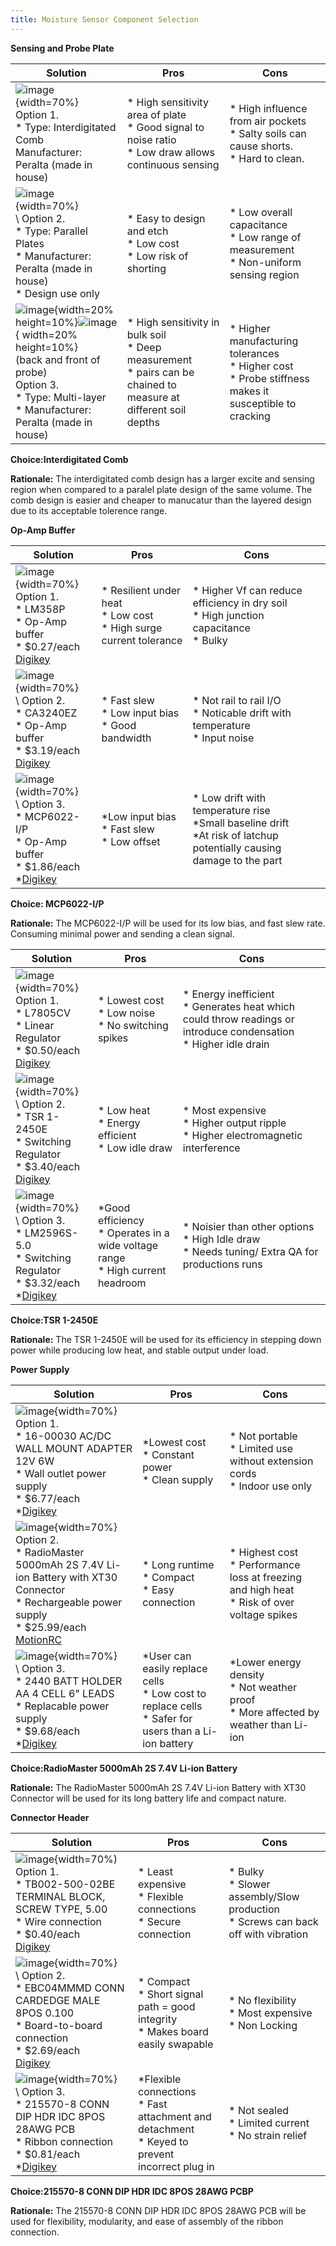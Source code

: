 ```yaml
---
title: Moisture Sensor Component Selection 
---
```



**Sensing and Probe Plate**

| **Solution**                                                                                                                                                                    | **Pros**                                                                                                                                    | **Cons**                                                                                            |
| ------------------------------------------------------------------------------------------------------------------------------------------------------------------------------------------------- | ------------------------------------------------------------------------------------------------------------------------------------------- | --------------------------------------------------------------------------------------------------- |
|![image](000951.png){width=70%}<br>Option 1.<br>* Type: Interdigitated Comb<br>Manufacturer: Peralta (made in house)<br> | \* High sensitivity area of plate<br>\* Good signal to noise ratio<br>\* Low draw allows continuous sensing  | \* High influence from air pockets<br>\* Salty soils can cause shorts. <br>\* Hard to clean.|
|  ![image](001209.png){width=70%}<br>\ Option 2. <br>\* Type: Parallel Plates<br>\* Manufacturer: Peralta (made in house) <br>\* Design use only | \* Easy to design and etch <br>\* Low cost <br> \* Low risk of shorting | * Low overall capacitance <br>\* Low range of measurement <br>\* Non-uniform sensing region|
|![image](004911.png){width=20% height=10%}![image](004859.png){ width=20% height=10%}<br>\(back and front of probe)<br> Option 3.<br>\* Type: Multi-layer<br>\* Manufacturer: Peralta (made in house)|* High sensitivity in bulk soil<br>\* Deep measurement<br>\* pairs can be chained to measure at different soil depths|* Higher manufacturing tolerances<br>\* Higher cost<br>\* Probe stiffness makes it susceptible to cracking|

**Choice:Interdigitated Comb**

**Rationale:** The interdigitated comb design has a larger excite and sensing region when compared to a paralel plate design of the same volume. The comb design is easier and cheaper to manucatur than the layered design due to its acceptable tolerence range.


  **Op-Amp Buffer**

| **Solution**                                                                                                                                                                    | **Pros**                                                                                                                                    | **Cons**                                                                                            |
| ------------------------------------------------------------------------------------------------------------------------------------------------------------------------------------------------- | ------------------------------------------------------------------------------------------------------------------------------------------- | --------------------------------------------------------------------------------------------------- |
|![image](212236.png){width=70%}<br>Option 1.<br>\* LM358P<br>\* Op-Amp buffer<br>\* $0.27/each<br>[Digikey](https://www.digikey.com/en/products/detail/texas-instruments/LM358P/277042) | \* Resilient under heat<br>\* Low cost<br>\* High surge current tolerance| \* Higher Vf can reduce efficiency in dry soil<br>\* High junction capacitance<br>\* Bulky|
| ![image](211521.png){width=70%}<br>\ Option 2. <br>\* CA3240EZ<br>\* Op-Amp buffer<br>\* $3.19/each<br>[Digikey](https://www.digikey.com/en/products/detail/renesas-electronics-corporation/CA3240EZ/821389) | \* Fast slew<br>\* Low input bias<br>\* Good bandwidth |* Not rail to rail I/O<br>\* Noticable drift with temperature<br>\* Input noise|
|![image](211619.png){width=70%}<br>\ Option 3.<br>\* MCP6022-I/P<br>\* Op-Amp buffer<br>\* $1.86/each<br>\*[Digikey](https://www.digikey.com/en/products/detail/microchip-technology/MCP6022-I-P/417828) |*Low input bias<br>\* Fast slew<br>\* Low offset|* Low drift with temperature rise<br>\*Small baseline drift<br>\*At risk of latchup potentially causing damage to the part|

**Choice: MCP6022-I/P**

**Rationale:** The MCP6022-I/P will be used for its low bias, and fast slew rate. Consuming minimal power and sending a clean signal.


| **Solution**                                                                                                                                                                    | **Pros**                                                                                                                                    | **Cons**                                                                                            |
| ------------------------------------------------------------------------------------------------------------------------------------------------------------------------------------------------- | ------------------------------------------------------------------------------------------------------------------------------------------- | --------------------------------------------------------------------------------------------------- |
|![image](150924.png){width=70%}<br>Option 1.<br>\* L7805CV<br>\* Linear Regulator<br>\* $0.50/each<br>[Digikey](https://www.digikey.com/en/products/detail/stmicroelectronics/L7805CV/585964) | \* Lowest cost<br>\* Low noise<br>\* No switching spikes| \* Energy inefficient<br>\* Generates heat which could throw readings or introduce condensation<br>\* Higher idle drain|
| ![image](151234.png){width=70%}<br>\ Option 2. <br>\* TSR 1-2450E<br>\* Switching Regulator<br>\* $3.40/each<br>[Digikey](https://www.digikey.com/en/products/detail/traco-power/TSR-1-2450E/12171283?s=N4IgTCBcDaICoCcCGBjA9gAjgZQEoFoBGfMAFgFYAGEAXQF8g) | \* Low heat<br>\* Energy efficient<br>\* Low idle draw |* Most expensive<br>\* Higher output ripple<br>\* Higher electromagnetic interference|
|![image](151435.png){width=70%}<br>\ Option 3.<br>\* LM2596S-5.0<br>\* Switching Regulator<br>\* $3.32/each<br>\*[Digikey](https://www.digikey.com/en/products/detail/umw/LM2596S-5-0/16705901) |*Good efficiency<br>\* Operates in a wide voltage range<br>\* High current headroom|* Noisier than other options<br>\* High Idle draw<br>\* Needs tuning/ Extra QA for productions runs|

**Choice:TSR 1-2450E**

**Rationale:** The TSR 1-2450E will be used for its efficiency in stepping down power while producing low heat, and stable output under load.

**Power Supply**

| **Solution**                                                                                                                                                                    | **Pros**                                                                                                                                    | **Cons**                                                                                            |
| ------------------------------------------------------------------------------------------------------------------------------------------------------------------------------------------------- | ------------------------------------------------------------------------------------------------------------------------------------------- | --------------------------------------------------------------------------------------------------- |
|![image](192016.png){width=70%}<br>Option 1.<br>\* 16-00030 AC/DC WALL MOUNT ADAPTER 12V 6W<br>\* Wall outlet power supply<br>\* $6.77/each<br>*[Digikey](https://www.digikey.com/en/products/detail/tensility-international-corp/16-00030/10324409?gclsrc=aw.ds&gad_source=1&gad_campaignid=20232005509&gbraid=0AAAAADrbLlhDPP3OBpG5nKxDHh9GweBbP&gclid=CjwKCAjw3tzHBhBREiwAlMJoUr_wV-gGGldVXDYFfLn7gjQ5H6BAUQ0fgq_vArBnfdnLXE7DjR_N5xoCaXwQAvD_BwE) | \*Lowest cost<br>\* Constant power<br>\* Clean supply| \* Not portable<br>\* Limited use without extension cords<br>\* Indoor use only|
| ![image](162602.png){width=70%}<br> Option 2. <br>\* RadioMaster 5000mAh 2S 7.4V Li-ion Battery with XT30 Connector<br>\* Rechargeable power supply<br>\* $25.99/each<br>[MotionRC](https://www.motionrc.com/products/radiomaster-5000mah-2s-7-4v-li-ion-battery-with-xt30-connector-hp0157-batt-5a2s?srsltid=AfmBOoouwp1tw2VWueXsnK8W4uQuzwqAE6nUhBdlDAyu8GNJax9JY2X0) | \* Long runtime<br>\* Compact<br>\* Easy connection |* Highest cost<br>\* Performance loss at freezing and high heat<br>\* Risk of over voltage spikes|
|![image](193501.png){width=70%}<br>\ Option 3.<br>\* 2440 BATT HOLDER AA 4 CELL 6" LEADS<br>\* Replacable power supply<br>\* $9.68/each<br>\*[Digikey](https://www.digikey.com/en/products/detail/keystone-electronics/2440/9561058?gclsrc=aw.ds&gad_source=1&gad_campaignid=20243136172&gbraid=0AAAAADrbLliKbEh2iWNss6PAqtweLuMmH&gclid=CjwKCAjw3tzHBhBREiwAlMJoUjfBbA3qv7wjORBrH5ku49U_r9DPOGB7L7E-aR4IS9pyWZ6hrcpbbhoCxeoQAvD_BwE) |*User can easily replace cells<br>\* Low cost to replace cells<br>\* Safer for users than a Li-ion battery|*Lower energy density<br>\* Not weather proof<br>\* More affected by weather than Li-ion|

**Choice:RadioMaster 5000mAh 2S 7.4V Li-ion Battery**

**Rationale:** The RadioMaster 5000mAh 2S 7.4V Li-ion Battery with XT30 Connector will be used for its long battery life and compact nature.

**Connector Header**

| **Solution**                                                                                                                                                                    | **Pros**                                                                                                                                    | **Cons**                                                                                            |
| ------------------------------------------------------------------------------------------------------------------------------------------------------------------------------------------------- | ------------------------------------------------------------------------------------------------------------------------------------------- | --------------------------------------------------------------------------------------------------- |
|![image](114105.png){width=70%)<br>Option 1.<br>\* TB002-500-02BE TERMINAL BLOCK, SCREW TYPE, 5.00<br>\* Wire connection<br>\* $0.40/each<br>[Digikey](https://www.digikey.com/en/products/detail/same-sky-formerly-cui-devices/TB002-500-02BE/10064069) | \* Least expensive<br>\* Flexible connections<br>\* Secure connection| \* Bulky<br>\* Slower assembly/Slow production<br>\* Screws can back off with vibration|
| ![image](115526.png){width=70%}<br>\ Option 2. <br>\* EBC04MMMD CONN CARDEDGE MALE 8POS 0.100<br>\* Board-to-board connection<br>\* $2.69/each<br>[Digikey]([http://EBC04MMMD-ND](https://www.digikey.com/en/products/detail/sullins-connector-solutions/EBC04MMMD/4538822?s=N4IgTCBcDaIKICEDCAGALAWSwEQARIHkA5I-AQQCVs5sBxOXDMgGQYA4AFAgZVxQDoAjChQgAugF8gA)) | \* Compact<br>\* Short signal path = good integrity<br>\* Makes board easily swapable |* No flexibility<br>\* Most expensive<br>\* Non Locking|
|![image](120830.png){width=70%}<br>\ Option 3.<br>\* 215570-8 CONN DIP HDR IDC 8POS 28AWG PCB<br>\* Ribbon connection<br>\* $0.81/each<br>\*[Digikey]([https://www.digikey.com/en/products/detail/stmicroelectronics/1N5817/770963](https://www.digikey.com/en/products/detail/te-connectivity-amp-connectors/215570-8/4142495)) |*Flexible connections<br>\* Fast attachment and detachment<br>\* Keyed to prevent incorrect plug in|* Not sealed<br>\* Limited current<br>\* No strain relief|

**Choice:215570-8 CONN DIP HDR IDC 8POS 28AWG PCBP**

**Rationale:** The 215570-8 CONN DIP HDR IDC 8POS 28AWG PCB will be used for flexibility, modularity, and ease of assembly of the ribbon connection.
